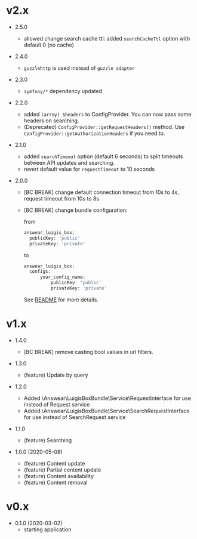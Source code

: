 v2.x
===================

* 2.5.0
  * allowed change search cache ttl: added `searchCacheTtl` option with default 0 (no cache)

* 2.4.0
  * `guzzlehttp` is used instead of `guzzle adapter`

* 2.3.0
  * `symfony/*` dependency updated

* 2.2.0
  * added `(array) $headers` to ConfigProvider. You can now pass some headers on searching.
  * (Deprecated) `ConfigProvider::getRequestHeaders()` method. Use `ConfigProvider::getAuthorizationHeaders` if you need to. 

* 2.1.0
  * added `searchTimeout` option (default 6 seconds) to split timeouts between API updates and searching.
  * revert default value for `requestTimeout` to 10 seconds

* 2.0.0
  * [BC BREAK] change default connection timeout from 10s to 4s, request timeout from 10s to 8s
  * [BC BREAK] change bundle configuration:

    from
    ```php
    answear_luigis_box:
      publicKey: 'public'
      privateKey: 'private'
    ```
    to
    ```php
    answear_luigis_box:
      configs:
          your_config_name:
              publicKey: 'public'
              privateKey: 'private'
    ```
    See [README](README.md) for more details.

v1.x
===================
* 1.4.0
  * [BC BREAK] remove casting bool values in url filters.

* 1.3.0
  * (feature) Update by query

* 1.2.0
  * Added \Answear\LuigisBoxBundle\Service\RequestInterface for use instead of Request service
  * Added \Answear\LuigisBoxBundle\Service\SearchRequestInterface for use instead of SearchRequest service

* 1.1.0
  * (feature) Searching

* 1.0.0 (2020-05-08)
  * (feature) Content update
  * (feature) Partial content update
  * (feature) Content availability
  * (feature) Content removal

v0.x
===================

* 0.1.0 (2020-03-02)
  * starting application
